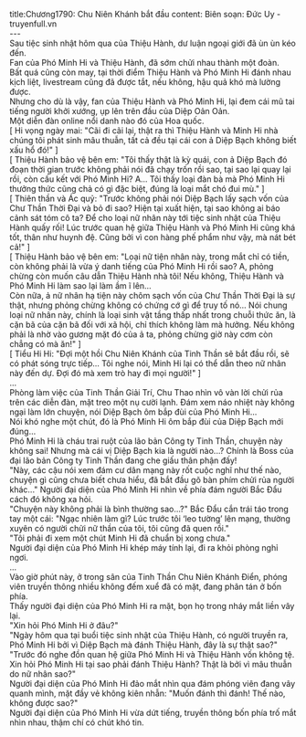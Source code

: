 title:Chương1790: Chu Niên Khánh bắt đầu
content:
Biên soạn: Đức Uy - truyenfull.vn<br>---<br>Sau tiệc sinh nhật hôm qua của Thiệu Hành, dư luận ngoại giới đã ùn ùn kéo đến.<br>Fan của Phó Minh Hi và Thiệu Hành, đã sớm chửi nhau thành một đoàn.<br>Bất quá cũng còn may, tại thời điểm Thiệu Hành và Phó Minh Hi đánh nhau kịch liệt, livestream cũng đã được tắt, nếu không, hậu quả khó mà lường được.<br>Nhưng cho dù là vậy, fan của Thiệu Hành và Phó Minh Hi, lại đem cái mũ tai tiếng người khởi xướng, ụp lên trên đầu của Diệp Oản Oản.<br>Một diễn đàn online nổi danh nào đó của Hoa quốc.<br>[ Hi vọng ngày mai: "Cãi đi cãi lại, thật ra thì Thiệu Hành và Minh Hi nhà chúng tôi phát sinh mâu thuẫn, tất cả đều tại cái con ả Diệp Bạch không biết xấu hổ đó!" ]<br>[ Thiệu Hành bảo vệ bên em: "Tôi thấy thật là kỳ quái, con ả Diệp Bạch đó đoạn thời gian trước không phải nói đã chạy trốn rồi sao, tại sao lại quay lại rồi, còn cấu kết với Phó Minh Hi? A... Tôi thấy loại đàn bà mà Phó Minh Hi thưởng thức cũng chả có gì đặc biệt, đúng là loại mắt chó đui mù." ]<br>[ Thiên thần và Ác quỷ: "Trước không phải nói Diệp Bạch lấy sạch vốn của Chư Thần Thời Đại và bỏ đi sao? Hiện tại xuất hiện, tại sao không ai báo cảnh sát tóm cô ta? Để cho loại nữ nhân này tới tiệc sinh nhật của Thiệu Hành quấy rối! Lúc trước quan hệ giữa Thiệu Hành và Phó Minh Hi cũng khá tốt, thân như huynh đệ. Cũng bởi vì con hàng phế phẩm như vậy, mà nát bét cả!" ]<br>[ Thiệu Hành bảo vệ bên em: "Loại nữ tiện nhân này, trong mắt chỉ có tiền, còn không phải là vừa ý danh tiếng của Phó Minh Hi rồi sao? A, phỏng chừng còn muốn câu dẫn Thiệu Hành nhà tôi! Nếu không, Thiệu Hành và Phó Minh Hi làm sao lại làm ầm ĩ lên…<br>Còn nữa, ả nữ nhân hạ tiện này chôm sạch vốn của Chư Thần Thời Đại là sự thật, nhưng phỏng chừng không có chứng cớ gì để truy tố nó... Nói chung loại nữ nhân này, chính là loại sinh vật tầng thấp nhất trong chuỗi thức ăn, là cặn bã của cặn bã đối với xã hội, chỉ thích không làm mà hưởng. Nếu không phải là nhờ vào gương mặt đó của ả ta, phỏng chừng giờ này cơm còn chẳng có mà ăn!" ]<br>[ Tiểu Hi Hi: "Đợi một hồi Chu Niên Khánh của Tinh Thần sẽ bắt đầu rồi, sẽ có phát sóng trực tiếp... Tôi nghe nói, Minh Hi lại có thể dẫn theo nữ nhân này đến dự. Đợi đó mà xem trò hay đi mọi người!" ]<br>...<br>Phòng làm việc của Tinh Thần Giải Trí, Chu Thao nhìn vô vàn lời chửi rủa trên các diễn đàn, mặt treo một nụ cười lạnh. Đám xem náo nhiệt này không ngại làm lớn chuyện, nói Diệp Bạch ôm bắp đùi của Phó Minh Hi...<br>Nói khó nghe một chút, đó là Phó Minh Hi ôm bắp đùi của Diệp Bạch mới đúng...<br>Phó Minh Hi là cháu trai ruột của lão bản Công ty Tinh Thần, chuyện này không sai! Nhưng mà cái vị Diệp Bạch kia là người nào...? Chính là Boss của đại lão bản Công ty Tinh Thần đang che giấu thân phận đấy!<br>"Này, các cậu nói xem đám cư dân mạng này rốt cuộc nghĩ như thế nào, chuyện gì cũng chưa biết chưa hiểu, đã bắt đầu gõ bàn phím chửi rủa người khác..." Người đại diện của Phó Minh Hi nhìn về phía đám người Bắc Đẩu cách đó không xa hỏi.<br>"Chuyện này không phải là bình thường sao...?" Bắc Đẩu cắn trái táo trong tay một cái: "Ngạc nhiên làm gì? Lúc trước tôi ‘leo tường’ lên mạng, thường xuyên có người chửi nữ thần của tôi, tôi cũng đã quen rồi."<br>"Tôi phải đi xem một chút Minh Hi đã chuẩn bị xong chưa."<br>Người đại diện của Phó Minh Hi khép máy tính lại, đi ra khỏi phòng nghỉ ngơi.<br>...<br>Vào giờ phút này, ở trong sân của Tinh Thần Chu Niên Khánh Điển, phóng viên truyền thông nhiều không đếm xuể đã có mặt, đang phân tán ở bốn phía.<br>Thấy người đại diện của Phó Minh Hi ra mặt, bọn họ trong nháy mắt liền vây lại.<br>"Xin hỏi Phó Minh Hi ở đâu?"<br>"Ngày hôm qua tại buổi tiệc sinh nhật của Thiệu Hành, có người truyền ra, Phó Minh Hi bởi vì Diệp Bạch mà đánh Thiệu Hành, đây là sự thật sao?"<br>"Trước đó nghe đồn quan hệ giữa Phó Minh Hi và Thiệu Hành vốn không tệ. Xin hỏi Phó Minh Hi tại sao phải đánh Thiệu Hành? Thật là bởi vì mâu thuẫn do nữ nhân sao?"<br>Người đại diện của Phó Minh Hi đảo mắt nhìn qua đám phóng viên đang vây quanh mình, mặt đầy vẻ không kiên nhẫn: "Muốn đánh thì đánh! Thế nào, không được sao?"<br>Người đại diện của Phó Minh Hi vừa dứt tiếng, truyền thông bốn phía trố mắt nhìn nhau, thậm chí có chút khó tin.